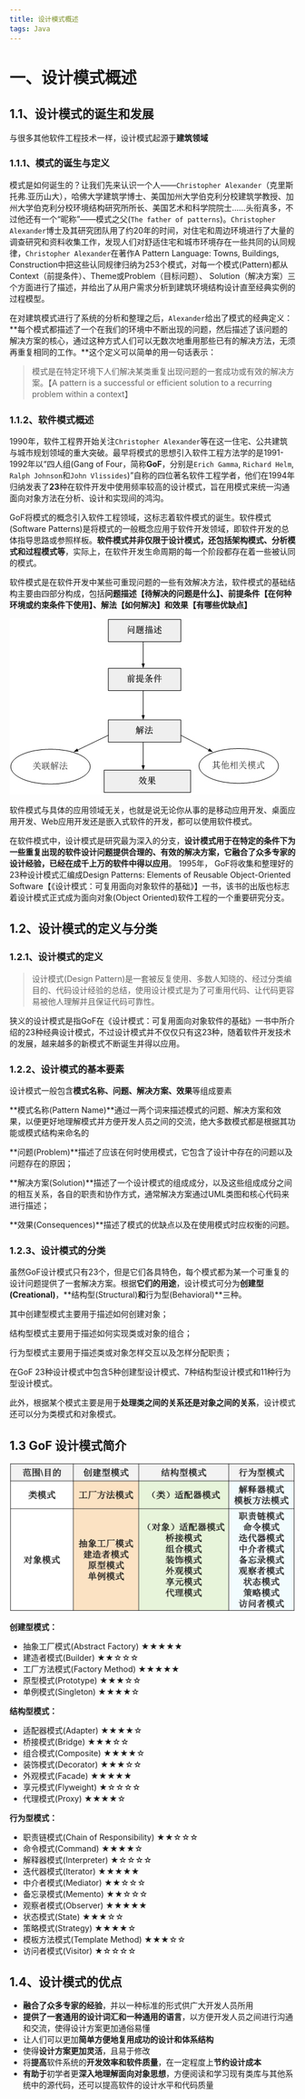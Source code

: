 ```yaml
---
title: 设计模式概述
tags: Java
---
```



# 一、设计模式概述
## 1.1、设计模式的诞生和发展
与很多其他软件工程技术一样，设计模式起源于**建筑领域**

### 1.1.1、模式的诞生与定义

模式是如何诞生的？让我们先来认识一个人——`Christopher Alexander`（克里斯托弗.亚历山大），哈佛大学建筑学博士、美国加州大学伯克利分校建筑学教授、加州大学伯克利分校环境结构研究所所长、美国艺术和科学院院士……头衔真多，不过他还有一个“昵称”——模式之父(`The father of patterns`)。`Christopher Alexander`博士及其研究团队用了约20年的时间，对住宅和周边环境进行了大量的调查研究和资料收集工作，发现人们对舒适住宅和城市环境存在一些共同的认同规律，`Christopher Alexander`在著作A Pattern Language: Towns, Buildings, Construction中把这些认同规律归纳为253个模式，对每一个模式(Pattern)都从Context（前提条件）、Theme或Problem（目标问题）、 Solution（解决方案）三个方面进行了描述，并给出了从用户需求分析到建筑环境结构设计直至经典实例的过程模型。

在对建筑模式进行了系统的分析和整理之后，`Alexander`给出了模式的经典定义：**每个模式都描述了一个在我们的环境中不断出现的问题，然后描述了该问题的解决方案的核心，通过这种方式人们可以无数次地重用那些已有的解决方法，无须再重复相同的工作。**这个定义可以简单的用一句话表示：
> 模式是在特定环境下人们解决某类重复出现问题的一套成功或有效的解决方案。【A pattern is a successful or efficient solution to a recurring  problem within a context】


### 1.1.2、软件模式概述
1990年，软件工程界开始关注`Christopher Alexander`等在这一住宅、公共建筑与城市规划领域的重大突破。最早将模式的思想引入软件工程方法学的是1991-1992年以“四人组(Gang of Four，简称**GoF**，分别是`Erich Gamma`, `Richard Helm`, `Ralph Johnson`和`John Vlissides`)”自称的四位著名软件工程学者，他们在1994年归纳发表了**23**种在软件开发中使用频率较高的设计模式，旨在用模式来统一沟通面向对象方法在分析、设计和实现间的鸿沟。

GoF将模式的概念引入软件工程领域，这标志着软件模式的诞生。软件模式(Software Patterns)是将模式的一般概念应用于软件开发领域，即软件开发的总体指导思路或参照样板。**软件模式并非仅限于设计模式，还包括架构模式、分析模式和过程模式等**，实际上，在软件开发生命周期的每一个阶段都存在着一些被认同的模式。

软件模式是在软件开发中某些可重现问题的一些有效解决方法，软件模式的基础结构主要由四部分构成，包括**问题描述【待解决的问题是什么】、前提条件【在何种环境或约束条件下使用】、解法【如何解决】和效果【有哪些优缺点】**

![软件模式基本结构](media/15779316481136/15779323654451.jpg)

软件模式与具体的应用领域无关，也就是说无论你从事的是移动应用开发、桌面应用开发、Web应用开发还是嵌入式软件的开发，都可以使用软件模式。

在软件模式中，设计模式是研究最为深入的分支，**设计模式用于在特定的条件下为一些重复出现的软件设计问题提供合理的、有效的解决方案，它融合了众多专家的设计经验，已经在成千上万的软件中得以应用**。 1995年， GoF将收集和整理好的23种设计模式汇编成Design Patterns: Elements of Reusable Object-Oriented Software【《设计模式：可复用面向对象软件的基础》】一书，该书的出版也标志着设计模式正式成为面向对象(Object Oriented)软件工程的一个重要研究分支。

## 1.2、设计模式的定义与分类

### 1.2.1、设计模式的定义

> 设计模式(Design Pattern)是一套被反复使用、多数人知晓的、经过分类编目的、代码设计经验的总结，使用设计模式是为了可重用代码、让代码更容易被他人理解并且保证代码可靠性。

狭义的设计模式是指GoF在《设计模式：可复用面向对象软件的基础》一书中所介绍的23种经典设计模式，不过设计模式并不仅仅只有这23种，随着软件开发技术的发展，越来越多的新模式不断诞生并得以应用。

### 1.2.2、设计模式的基本要素

设计模式一般包含**模式名称、问题、解决方案、效果**等组成要素

**模式名称(Pattern Name)**通过一两个词来描述模式的问题、解决方案和效果，以便更好地理解模式并方便开发人员之间的交流，绝大多数模式都是根据其功能或模式结构来命名的

**问题(Problem)**描述了应该在何时使用模式，它包含了设计中存在的问题以及问题存在的原因；

**解决方案(Solution)**描述了一个设计模式的组成成分，以及这些组成成分之间的相互关系，各自的职责和协作方式，通常解决方案通过UML类图和核心代码来进行描述；

**效果(Consequences)**描述了模式的优缺点以及在使用模式时应权衡的问题。

### 1.2.3、设计模式的分类

虽然GoF设计模式只有23个，但是它们各具特色，每个模式都为某一个可重复的设计问题提供了一套解决方案。根据**它们的用途**，设计模式可分为**创建型(Creational)**，**结构型(Structural)**和**行为型(Behavioral)**三种。

其中创建型模式主要用于描述如何创建对象；

结构型模式主要用于描述如何实现类或对象的组合；

行为型模式主要用于描述类或对象怎样交互以及怎样分配职责；

在GoF 23种设计模式中包含5种创建型设计模式、7种结构型设计模式和11种行为型设计模式。

此外，根据某个模式主要是用于**处理类之间的关系还是对象之间的关系**，设计模式还可以分为类模式和对象模式。

## 1.3 GoF 设计模式简介

![23种设计模式的分类](media/15779316481136/15779423572962.jpg)

**创建型模式：**

* 抽象工厂模式(Abstract Factory) ★★★★★
* 建造者模式(Builder) ★★☆☆☆
* 工厂方法模式(Factory Method) ★★★★★
* 原型模式(Prototype) ★★★☆☆
* 单例模式(Singleton) ★★★★☆ 

**结构型模式：**

* 适配器模式(Adapter) ★★★★☆
* 桥接模式(Bridge) ★★★☆☆
* 组合模式(Composite) ★★★★☆
* 装饰模式(Decorator) ★★★☆☆
* 外观模式(Facade) ★★★★★
* 享元模式(Flyweight) ★☆☆☆☆
* 代理模式(Proxy) ★★★★☆

**行为型模式：**
* 职责链模式(Chain of Responsibility) ★★☆☆☆
* 命令模式(Command) ★★★★☆
* 解释器模式(Interpreter) ★☆☆☆☆
* 迭代器模式(Iterator) ★★★★★
* 中介者模式(Mediator) ★★☆☆☆
* 备忘录模式(Memento) ★★☆☆☆
* 观察者模式(Observer) ★★★★★
* 状态模式(State) ★★★☆☆
* 策略模式(Strategy) ★★★★☆
* 模板方法模式(Template Method) ★★★☆☆
* 访问者模式(Visitor) ★☆☆☆☆


## 1.4、设计模式的优点

* **融合了众多专家的经验**，并以一种标准的形式供广大开发人员所用
* **提供了一套通用的设计词汇和一种通用的语言**，以方便开发人员之间进行沟通和交流，使得设计方案更加通俗易懂
* 让人们可以更加**简单方便地复用成功的设计和体系结构**
* 使得**设计方案更加灵活**，且易于修改
* 将**提高**软件系统的**开发效率和软件质量**，在一定程度上**节约设计成本**
* **有助于**初学者更**深入地理解面向对象思想**，方便阅读和学习现有类库与其他系统中的源代码，还可以提高软件的设计水平和代码质量




